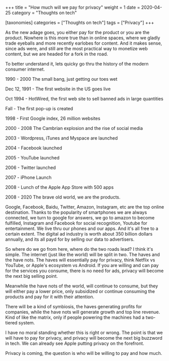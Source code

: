 +++
title = "How much will we pay for privacy"
weight = 1
date = 2020-04-25
category = "Thoughts on tech"


[taxonomies]
categories = ["Thoughts on tech"]
tags = ["Privacy"]
+++

As the new adage goes, you either pay for the product or you are the product. 
Nowhere is this more true than in online spaces, where we gladly trade eyeballs and more recently earlobes for content.
And it makes sense, since ads were, and still are the most practical way to monetize web content, but we are headed for a fork in the road. 

<!-- more -->

To better understand it, lets quicky go thru the history of the modern consumer internet. 

1990 - 2000 The small bang, just getting our toes wet

Dec 12, 1991 - The first website in the US goes live

Oct 1994 - HotWired, the first web site to sell banned ads in large quantities 

Fall - The first pop-up is created 

1998 - First Google index, 26 million websites


2000 - 2008 The Cambrian explosion and the rise of social media

2003 - Wordpress, iTunes and Myspace are launched 

2004 - Facebook launched 

2005 - YouTube launched

2006 - Twitter launched 

2007 - iPhone Launch   

2008 - Lunch of the Apple App Store with 500 apps 


2008 - 2020 The brave old world, we are the products. 

Google, Facebook, Baidu, Twitter, Amazon, Instagram, etc are the top online destination. 
Thanks to the popularity of smartphones we are always connected, we turn to google for answers, we go to amazon to become fulfilled, Instagram and Facebook for social recognition, Youtube for entertainment. We live thru our phones and our apps. And it's all free to a certain extent.
The digital ad industry is worth about 350 billion dollars annually, and its all payd for by selling our data to advertisers. 



So where do we go from here, where do the two roads lead? 
I think it's simple. The internet (just like the world) will be split in two. The haves and the have nots. 
The haves will essentially pay for privacy, think Netflix vs YouTube, or Apple's ecosystem vs Android. If you are willing and can pay for the services you consume, there is no need for ads, privacy will become the next big selling point.

Meanwhile the have nots of the world, will continue to consume, but they will either pay a lower price, only subsidized or continue consuming the products and pay for it with their attention. 

There will be a kind of symbiosis, the haves generating profits for companies, while the have nots will generate growth and top line revenue. Kind of like the matrix, only if people powering the machines had a two-tiered system. 

I have no moral standing whether this is right or wrong. The point is that we will have to pay for privacy, and privacy will become the next big buzzword in tech. We can already see Apple putting privacy on the forefront.

Privacy is coming, the question is who will be willing to pay and how much.